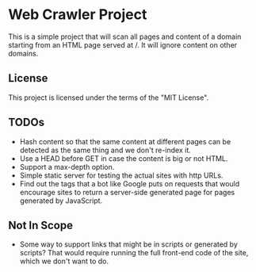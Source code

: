 # Web Crawler Project

This is a simple project that will scan all pages and content of a domain starting from an HTML page served
at /. It will ignore content on other domains.

## License

This project is licensed under the terms of the "MIT License".

## TODOs

* Hash content so that the same content at different pages can be detected as the same thing and we
  don't re-index it.
* Use a HEAD before GET in case the content is big or not HTML.
* Support a max-depth option.
* Simple static server for testing the actual sites with http URLs.
* Find out the tags that a bot like Google puts on requests that would encourage sites to return a
  server-side generated page for pages generated by JavaScript.
  
## Not In Scope
* Some way to support links that might be in scripts or generated by scripts? That would require running
  the full front-end code of the site, which we don't want to do.